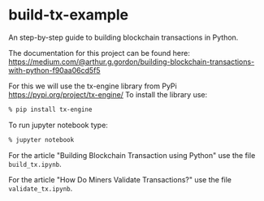 # build-tx-example
An step-by-step guide to building blockchain transactions in Python.

The documentation for this project can be found here:
https://medium.com/@arthur.g.gordon/building-blockchain-transactions-with-python-f90aa06cd5f5


For this we will use the tx-engine library from PyPi https://pypi.org/project/tx-engine/
To install the library use:
```bash
% pip install tx-engine
```

To run jupyter notebook type:
```bash
% jupyter notebook
```

For the article "Building Blockchain Transaction using Python" use the file `build_tx.ipynb`.


For the article "How Do Miners Validate Transactions?" use the file `validate_tx.ipynb`.
